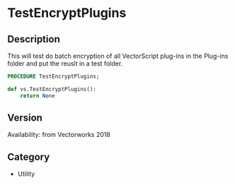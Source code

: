 # TestEncryptPlugins

## Description
This will test do batch encryption of all VectorScript plug-ins in the Plug-ins folder and put the reuslt in a test folder.

```pascal
PROCEDURE TestEncryptPlugins;
```

```python
def vs.TestEncryptPlugins():
    return None
```

## Version
Availability: from Vectorworks 2018

## Category
* Utility

